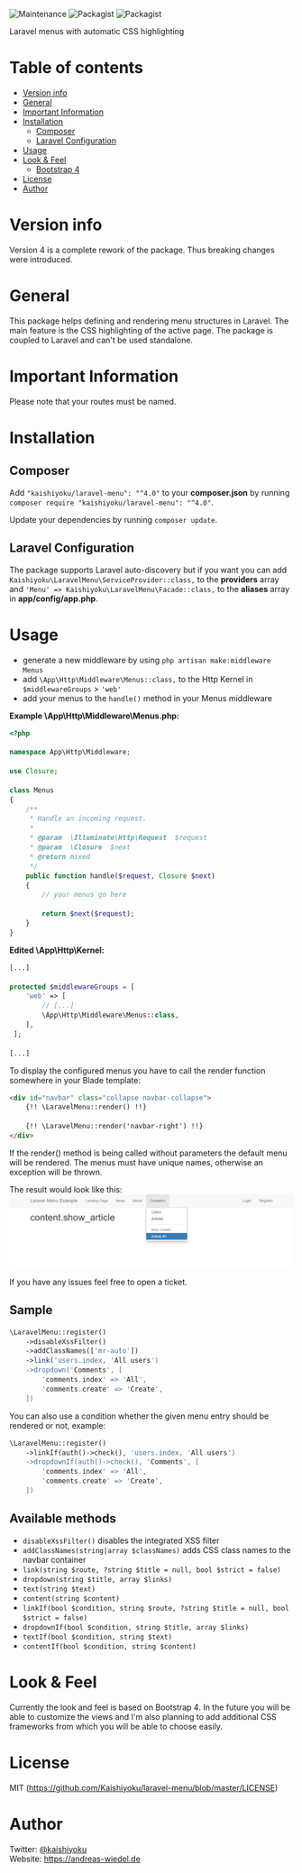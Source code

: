 ![Maintenance](https://img.shields.io/maintenance/yes/2020.svg)
![Packagist](https://img.shields.io/packagist/v/kaishiyoku/laravel-menu.svg) ![Packagist](https://img.shields.io/packagist/dt/kaishiyoku/laravel-menu.svg)

Laravel menus with automatic CSS highlighting

Table of contents
=================

  * [Version info](#version-info)
  * [General](#general)
  * [Important Information](#important-information)
  * [Installation](#installation)
    * [Composer](#composer)
    * [Laravel Configuration](#laravel-configuration)
  * [Usage](#usage)
  * [Look & Feel](#look--feel)
    * [Bootstrap 4](#bootstrap-4)
  * [License](#license)
  * [Author](#author)


Version info
============

Version 4 is a complete rework of the package.
Thus breaking changes were introduced.


General
=======

This package helps defining and rendering menu structures in Laravel.
The main feature is the CSS highlighting of the active page.
The package is coupled to Laravel and can't be used standalone.


Important Information
=====================
Please note that your routes must be named.


Installation
============

Composer
--------
Add ```"kaishiyoku/laravel-menu": "^4.0"``` to your **composer.json**
by running ```composer require "kaishiyoku/laravel-menu": "^4.0"```.

Update your dependencies by running ```composer update```.

Laravel Configuration
---------------------

The package supports Laravel auto-discovery but if you want you can add ```Kaishiyoku\LaravelMenu\ServiceProvider::class,``` to the **providers** array  
and ```'Menu' => Kaishiyoku\LaravelMenu\Facade::class,``` to the **aliases** array in **app/config/app.php**.


Usage
=====

* generate a new middleware by using `php artisan make:middleware Menus`
* add `\App\Http\Middleware\Menus::class,` to the Http Kernel in `$middlewareGroups` > `'web'`
* add your menus to the `handle()` method in your Menus middleware

**Example \App\Http\Middleware\Menus.php:**
```php
<?php

namespace App\Http\Middleware;

use Closure;

class Menus
{
    /**
     * Handle an incoming request.
     *
     * @param  \Illuminate\Http\Request  $request
     * @param  \Closure  $next
     * @return mixed
     */
    public function handle($request, Closure $next)
    {
        // your menus go here

        return $next($request);
    }
}
```

**Edited \App\Http\Kernel:**
```php
[...]

protected $middlewareGroups = [
    'web' => [
        // [...]
        \App\Http\Middleware\Menus::class,
    ],
 ];

[...]
```

To display the configured menus you have to call the render function somewhere in your Blade template:

```html
<div id="navbar" class="collapse navbar-collapse">
    {!! \LaravelMenu::render() !!}

    {!! \LaravelMenu::render('navbar-right') !!}
</div>
```

If the render() method is being called without parameters the default menu will be rendered.
The menus must have unique names, otherwise an exception will be thrown.

The result would look like this:
![Screenshot 1](https://raw.githubusercontent.com/Kaishiyoku/laravel-menu/screenshots/screenshot1.png "Basic menu implementation")

If you have any issues feel free to open a ticket.

Sample
------

```php
\LaravelMenu::register()
    ->disableXssFilter()
    ->addClassNames(['mr-auto'])
    ->link('users.index, 'All users')
    ->dropdown('Comments', [
        'comments.index' => 'All',
        'comments.create' => 'Create',
    ])
```

You can also use a condition whether the given menu entry should be rendered or not, example:

```php
\LaravelMenu::register()
    ->linkIf(auth()->check(), 'users.index, 'All users')
    ->dropdownIf(auth()->check(), 'Comments', [
        'comments.index' => 'All',
        'comments.create' => 'Create',
    ])
```

Available methods
-----------------

* `disableXssFilter()` disables the integrated XSS filter
* `addClassNames(string|array $classNames)` adds CSS class names to the navbar container
* `link(string $route, ?string $title = null, bool $strict = false)`
* `dropdown(string $title, array $links)`
* `text(string $text)`
* `content(string $content)`
* `linkIf(bool $condition, string $route, ?string $title = null, bool $strict = false)`
* `dropdownIf(bool $condition, string $title, array $links)`
* `textIf(bool $condition, string $text)`
* `contentIf(bool $condition, string $content)`


Look & Feel
===========

Currently the look and feel is based on Bootstrap 4.
In the future you will be able to customize the views and I'm also planning to add additional CSS frameworks from which you will be able to choose easily.

License
=======

MIT (https://github.com/Kaishiyoku/laravel-menu/blob/master/LICENSE)


Author
======
Twitter: [@kaishiyoku](https://twitter.com/kaishiyoku)  
Website: https://andreas-wiedel.de

